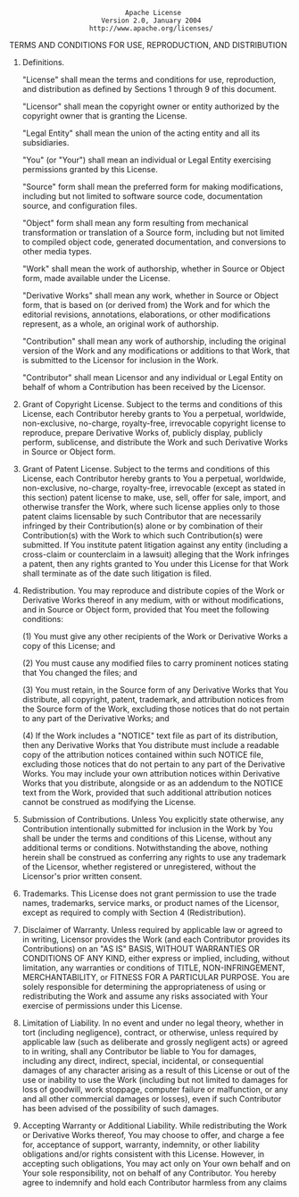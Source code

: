                                  Apache License
                           Version 2.0, January 2004
                        http://www.apache.org/licenses/

TERMS AND CONDITIONS FOR USE, REPRODUCTION, AND DISTRIBUTION

1. Definitions.

   "License" shall mean the terms and conditions for use, reproduction, and distribution as defined by Sections 1 through 9 of this document.

   "Licensor" shall mean the copyright owner or entity authorized by the copyright owner that is granting the License.

   "Legal Entity" shall mean the union of the acting entity and all its subsidiaries.

   "You" (or "Your") shall mean an individual or Legal Entity exercising permissions granted by this License.

   "Source" form shall mean the preferred form for making modifications, including but not limited to software source code, documentation source, and configuration files.

   "Object" form shall mean any form resulting from mechanical transformation or translation of a Source form, including but not limited to compiled object code, generated documentation, and conversions to other media types.

   "Work" shall mean the work of authorship, whether in Source or Object form, made available under the License.

   "Derivative Works" shall mean any work, whether in Source or Object form, that is based on (or derived from) the Work and for which the editorial revisions, annotations, elaborations, or other modifications represent, as a whole, an original work of authorship.

   "Contribution" shall mean any work of authorship, including the original version of the Work and any modifications or additions to that Work, that is submitted to the Licensor for inclusion in the Work.

   "Contributor" shall mean Licensor and any individual or Legal Entity on behalf of whom a Contribution has been received by the Licensor.

2. Grant of Copyright License.
   Subject to the terms and conditions of this License, each Contributor hereby grants to You a perpetual, worldwide, non-exclusive, no-charge, royalty-free, irrevocable copyright license to reproduce, prepare Derivative Works of, publicly display, publicly perform, sublicense, and distribute the Work and such Derivative Works in Source or Object form.

3. Grant of Patent License.
   Subject to the terms and conditions of this License, each Contributor hereby grants to You a perpetual, worldwide, non-exclusive, no-charge, royalty-free, irrevocable (except as stated in this section) patent license to make, use, sell, offer for sale, import, and otherwise transfer the Work, where such license applies only to those patent claims licensable by such Contributor that are necessarily infringed by their Contribution(s) alone or by combination of their Contribution(s) with the Work to which such Contribution(s) were submitted. If You institute patent litigation against any entity (including a cross-claim or counterclaim in a lawsuit) alleging that the Work infringes a patent, then any rights granted to You under this License for that Work shall terminate as of the date such litigation is filed.

4. Redistribution.
   You may reproduce and distribute copies of the Work or Derivative Works thereof in any medium, with or without modifications, and in Source or Object form, provided that You meet the following conditions:

   (1) You must give any other recipients of the Work or Derivative Works a copy of this License; and

   (2) You must cause any modified files to carry prominent notices stating that You changed the files; and

   (3) You must retain, in the Source form of any Derivative Works that You distribute, all copyright, patent, trademark, and attribution notices from the Source form of the Work, excluding those notices that do not pertain to any part of the Derivative Works; and

   (4) If the Work includes a "NOTICE" text file as part of its distribution, then any Derivative Works that You distribute must include a readable copy of the attribution notices contained within such NOTICE file, excluding those notices that do not pertain to any part of the Derivative Works. You may include your own attribution notices within Derivative Works that you distribute, alongside or as an addendum to the NOTICE text from the Work, provided that such additional attribution notices cannot be construed as modifying the License.

5. Submission of Contributions.
   Unless You explicitly state otherwise, any Contribution intentionally submitted for inclusion in the Work by You shall be under the terms and conditions of this License, without any additional terms or conditions. Notwithstanding the above, nothing herein shall be construed as conferring any rights to use any trademark of the Licensor, whether registered or unregistered, without the Licensor's prior written consent.

6. Trademarks.
   This License does not grant permission to use the trade names, trademarks, service marks, or product names of the Licensor, except as required to comply with Section 4 (Redistribution).

7. Disclaimer of Warranty.
   Unless required by applicable law or agreed to in writing, Licensor provides the Work (and each Contributor provides its Contributions) on an "AS IS" BASIS, WITHOUT WARRANTIES OR CONDITIONS OF ANY KIND, either express or implied, including, without limitation, any warranties or conditions of TITLE, NON-INFRINGEMENT, MERCHANTABILITY, or FITNESS FOR A PARTICULAR PURPOSE. You are solely responsible for determining the appropriateness of using or redistributing the Work and assume any risks associated with Your exercise of permissions under this License.

8. Limitation of Liability.
   In no event and under no legal theory, whether in tort (including negligence), contract, or otherwise, unless required by applicable law (such as deliberate and grossly negligent acts) or agreed to in writing, shall any Contributor be liable to You for damages, including any direct, indirect, special, incidental, or consequential damages of any character arising as a result of this License or out of the use or inability to use the Work (including but not limited to damages for loss of goodwill, work stoppage, computer failure or malfunction, or any and all other commercial damages or losses), even if such Contributor has been advised of the possibility of such damages.

9. Accepting Warranty or Additional Liability.
   While redistributing the Work or Derivative Works thereof, You may choose to offer, and charge a fee for, acceptance of support, warranty, indemnity, or other liability obligations and/or rights consistent with this License. However, in accepting such obligations, You may act only on Your own behalf and on Your sole responsibility, not on behalf of any Contributor. You hereby agree to indemnify and hold each Contributor harmless from any claims
